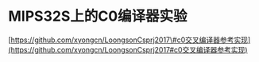 # MIPS32S上的C0编译器实验

[https://github.com/xyongcn/LoongsonCsprj2017\#c0交叉编译器参考实现](https://github.com/xyongcn/LoongsonCsprj2017#c0交叉编译器参考实现)




